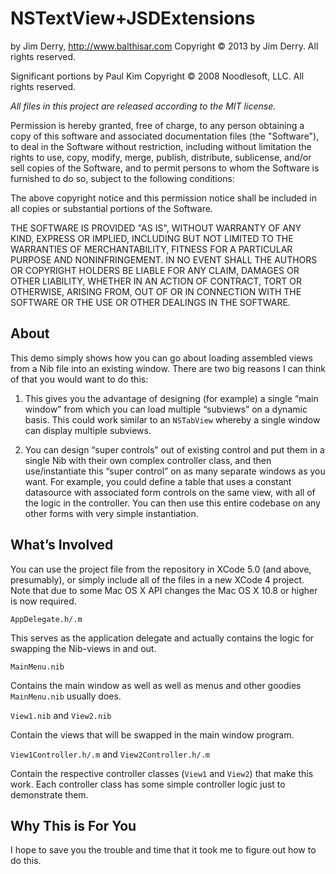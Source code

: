 NSTextView+JSDExtensions
========================

by Jim Derry, <http://www.balthisar.com>
Copyright © 2013 by Jim Derry. All rights reserved.

Significant portions by Paul Kim
Copyright © 2008 Noodlesoft, LLC. All rights reserved.

*All files in this project are released according to the MIT license.*

Permission is hereby granted, free of charge, to any person
obtaining a copy of this software and associated documentation
files (the "Software"), to deal in the Software without
restriction, including without limitation the rights to use,
copy, modify, merge, publish, distribute, sublicense, and/or sell
copies of the Software, and to permit persons to whom the
Software is furnished to do so, subject to the following
conditions:

The above copyright notice and this permission notice shall be
included in all copies or substantial portions of the Software.

THE SOFTWARE IS PROVIDED "AS IS", WITHOUT WARRANTY OF ANY KIND,
EXPRESS OR IMPLIED, INCLUDING BUT NOT LIMITED TO THE WARRANTIES
OF MERCHANTABILITY, FITNESS FOR A PARTICULAR PURPOSE AND
NONINFRINGEMENT. IN NO EVENT SHALL THE AUTHORS OR COPYRIGHT
HOLDERS BE LIABLE FOR ANY CLAIM, DAMAGES OR OTHER LIABILITY,
WHETHER IN AN ACTION OF CONTRACT, TORT OR OTHERWISE, ARISING
FROM, OUT OF OR IN CONNECTION WITH THE SOFTWARE OR THE USE OR
OTHER DEALINGS IN THE SOFTWARE.


About
-----
This demo simply shows how you can go about loading assembled views from a Nib file into an existing window. There are two big reasons I can think of that you would want to do this:

1. This gives you the advantage of designing (for example) a single “main window” from which you can load multiple “subviews” on a dynamic basis. This could work similar to an `NSTabView` whereby a single window can display multiple subviews.

2. You can design “super controls” out of existing control and put them in a single Nib with their own complex controller class, and then use/instantiate this “super control” on as many separate windows as you want. For example, you could define a table that uses a constant datasource with associated form controls on the same view, with all of the logic in the controller. You can then use this entire codebase on any other forms with very simple instantiation.

What’s Involved
---------------

You can use the project file from the repository in XCode 5.0 (and above, presumably), or simply include all of the files in a new XCode 4 project. Note that due to some Mac OS X API changes the Mac OS X 10.8 or higher is now required.

`AppDelegate.h/.m`

This serves as the application delegate and actually contains the logic for	swapping the Nib-views in and out.

`MainMenu.nib`

Contains the main window as well as well as menus and other goodies	`MainMenu.nib` usually does.

`View1.nib` and `View2.nib`

Contain the views that will be swapped in the main window program.

`View1Controller.h/.m` and `View2Controller.h/.m`

Contain the respective controller classes (`View1` and `View2`) that make this	work. Each controller class has some simple controller logic just to demonstrate them.

Why This is For You
-------------------
I hope to save you the trouble and time that it took me to figure out how to do this.
